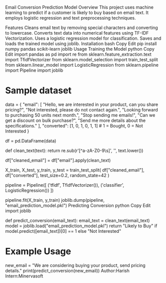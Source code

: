 Email Conversion Prediction Model
Overview
This project uses machine learning to predict if a customer is likely to buy based on email text. It employs logistic regression and text preprocessing techniques.

Features
Cleans email text by removing special characters and converting to lowercase.
Converts text data into numerical features using TF-IDF Vectorization.
Uses a logistic regression model for classification.
Saves and loads the trained model using joblib.
Installation
bash
Copy
Edit
pip install numpy pandas scikit-learn joblib
Usage
Training the Model
python
Copy
Edit
import pandas as pd
import re
from sklearn.feature_extraction.text import TfidfVectorizer
from sklearn.model_selection import train_test_split
from sklearn.linear_model import LogisticRegression
from sklearn.pipeline import Pipeline
import joblib

# Sample dataset
data = {
    "email": [
        "Hello, we are interested in your product, can you share pricing?",
        "Not interested, please do not contact again.",
        "Looking forward to purchasing 50 units next month.",
        "Stop sending me emails!",
        "Can we get a discount on bulk purchase?",
        "Send me more details about the specifications."
    ],
    "converted": [1, 0, 1, 0, 1, 1]  # 1 = Bought, 0 = Not Interested
}

df = pd.DataFrame(data)

def clean_text(text):
    return re.sub(r'[^a-zA-Z0-9\s]', '', text.lower())

df["cleaned_email"] = df["email"].apply(clean_text)

X_train, X_test, y_train, y_test = train_test_split(
    df["cleaned_email"], df["converted"], test_size=0.2, random_state=42
)

pipeline = Pipeline([
    ('tfidf', TfidfVectorizer()),
    ('classifier', LogisticRegression())
])

pipeline.fit(X_train, y_train)
joblib.dump(pipeline, "email_prediction_model.pkl")
Predicting Conversion
python
Copy
Edit
import joblib

def predict_conversion(email_text):
    email_text = clean_text(email_text)
    model = joblib.load("email_prediction_model.pkl")
    return "Likely to Buy" if model.predict([email_text])[0] == 1 else "Not Interested"

# Example Usage
new_email = "We are considering buying your product, send pricing details."
print(predict_conversion(new_email))
Author:Harish
Intern:Minervasoft
